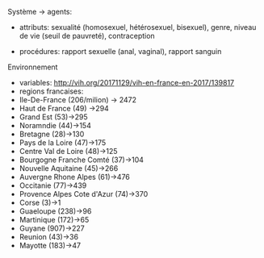 Système 
-> agents:

- attributs:
sexualité (homosexuel, hétérosexuel, bisexuel), genre, niveau de vie (seuil de pauvreté), contraception 

- procédures:
rapport sexuelle (anal, vaginal), rapport sanguin


Environnement

- variables:
http://vih.org/20171129/vih-en-france-en-2017/139817
- regions francaises: 
- Ile-De-France (206/milion) -> 2472
- Haut de France (49) ->294
- Grand Est (53)->295
- Noramndie (44)->154
- Bretagne (28)->130
- Pays de la Loire (47)->175
- Centre Val de Loire (48)->125
- Bourgogne Franche Comté (37)->104
- Nouvelle Aquitaine (45)->266
- Auvergne Rhone Alpes (61)->476
- Occitanie (77)->439
- Provence Alpes Cote d'Azur (74)->370
- Corse (3)->1
- Guaeloupe (238)->96
- Martinique (172)->65
- Guyane (907)->227
- Reunion (43)->36
- Mayotte (183)->47
  



